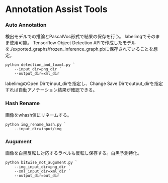 # Annotation Assist Tools

### Auto Annotation
検出モデルでの推論とPascalVoc形式で結果の保存を行う。
labelimgでそのまま使用可能。
Tensorflow Object Detection APIで作成したモデルを./exported_graphs/frozen_inference_graph.pbに保存されていることを想定。
```
python detection_and_toxml.py `
    --input_dir=png_dir `
    --output_dir=xml_dir
```
labelimgのOpen Dirでinput_dirを指定し、Change Save Dirでoutput_dirを指定すれば自動アノテーション結果が確認できる。

### Hash Rename
画像をwhash値にリネームする。
```
python img_rename_hash.py `
    --input_dir=input/img
```

### Augument
画像を白黒反転し対応するラベルも反転し保存する。白黒予測特化。
```
python bitwise_not_augument.py `
    --img_input_dir=png_dir `
    --xml_input_dir=xml_dir `
    --output_dir=out_dir
```

